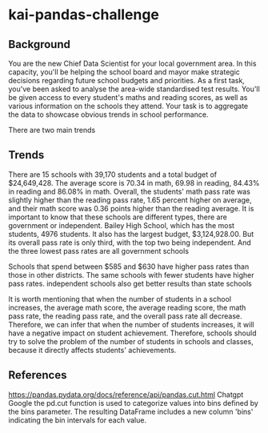 # kai-pandas-challenge
## Background
You are the new Chief Data Scientist for your local government area. In this capacity, you'll be helping the school board and mayor make strategic decisions regarding future school budgets and priorities.
As a first task, you've been asked to analyse the area-wide standardised test results. You'll be given access to every student's maths and reading scores, as well as various information on the schools they attend. Your task is to aggregate the data to showcase obvious trends in school performance.

There are two main trends

## Trends
There are 15 schools with 39,170 students and a total budget of $24,649,428. The average score is 70.34 in math, 69.98 in reading, 84.43% in reading and 86.08% in math. Overall, the students' math pass rate was slightly higher than the reading pass rate, 1.65 percent higher on average, and their math score was 0.36 points higher than the reading average. It is important to know that these schools are different types, there are government or independent. Bailey High School, which has the most students, 4976 students. It also has the largest budget, $3,124,928.00. But its overall pass rate is only third, with the top two being independent. And the three lowest pass rates are all government schools

Schools that spend between $585 and $630 have higher pass rates than those in other districts. The same schools with fewer students have higher pass rates. independent schools also get better results than state schools

It is worth mentioning that when the number of students in a school increases, the average math score, the average reading score, the math pass rate, the reading pass rate, and the overall pass rate all decrease. Therefore, we can infer that when the number of students increases, it will have a negative impact on student achievement. Therefore, schools should try to solve the problem of the number of students in schools and classes, because it directly affects students' achievements.

## References
https://pandas.pydata.org/docs/reference/api/pandas.cut.html
Chatgpt
Google
the pd.cut function is used to categorize values into bins defined by the bins parameter. The resulting DataFrame includes a new column 'bins' indicating the bin intervals for each value.
